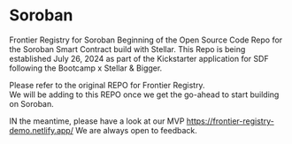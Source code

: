 # Soroban
Frontier Registry for Soroban
Beginning of the Open Source Code Repo for the Soroban Smart Contract build with Stellar. 
This Repo is being established July 26, 2024 as part of the Kickstarter application for SDF following the Bootcamp x Stellar & Bigger.

Please refer to the original REPO for Frontier Registry.  
We will be adding to this REPO once we get the go-ahead to start building on Soroban. 

IN the meantime, please have a look at our MVP https://frontier-registry-demo.netlify.app/
We are always open to feedback. 
